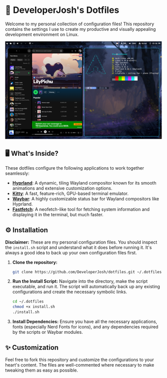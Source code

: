 # 🚀 DeveloperJosh's Dotfiles

Welcome to my personal collection of configuration files! This repository contains the settings I use to create my productive and visually appealing development environment on Linux.

![My Desktop](./assets/1.png)

## 🖥️ What's Inside?

These dotfiles configure the following applications to work together seamlessly:

* **[Hyprland](https://hyprland.org/)**: A dynamic, tiling Wayland compositor known for its smooth animations and extensive customization options.
* **[Kitty](https://sw.kovidgoyal.net/kitty/)**: A fast, feature-rich, GPU-based terminal emulator.
* **[Waybar](https://github.com/Alexays/Waybar)**: A highly customizable status bar for Wayland compositors like Hyprland.
* **[Fastfetch](https://github.com/fastfetch-cli/fastfetch)**: A neofetch-like tool for fetching system information and displaying it in the terminal, but much faster.

## ⚙️ Installation

**Disclaimer:** These are my personal configuration files. You should inspect the `install.sh` script and understand what it does before running it. It's always a good idea to back up your own configuration files first.

1.  **Clone the repository:**
    ```bash
    git clone https://github.com/DeveloperJosh/dotfiles.git ~/.dotfiles
    ```

2.  **Run the Install Script:**
    Navigate into the directory, make the script executable, and run it. The script will automatically back up any existing configurations and create the necessary symbolic links.
    ```bash
    cd ~/.dotfiles
    chmod +x install.sh
    ./install.sh
    ```

3.  **Install Dependencies:**
    Ensure you have all the necessary applications, fonts (especially Nerd Fonts for icons), and any dependencies required by the scripts or Waybar modules.

## ✨ Customization

Feel free to fork this repository and customize the configurations to your heart's content. The files are well-commented where necessary to make tweaking them as easy as possible.
